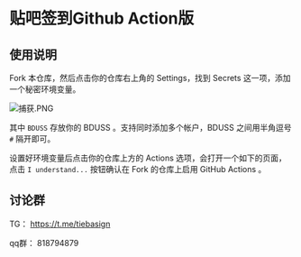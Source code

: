 # 贴吧签到Github Action版

## 使用说明

Fork 本仓库，然后点击你的仓库右上角的 Settings，找到 Secrets 这一项，添加一个秘密环境变量。

![捕获.PNG](https://i.loli.net/2020/06/25/yxcj6rBtufhPS78.png)

其中 `BDUSS` 存放你的 BDUSS 。支持同时添加多个帐户，BDUSS 之间用半角逗号 `#` 隔开即可。

设置好环境变量后点击你的仓库上方的 Actions 选项，会打开一个如下的页面，点击 `I understand...` 按钮确认在 Fork 的仓库上启用 GitHub Actions 。

## 讨论群

TG： https://t.me/tiebasign

qq群： 818794879


